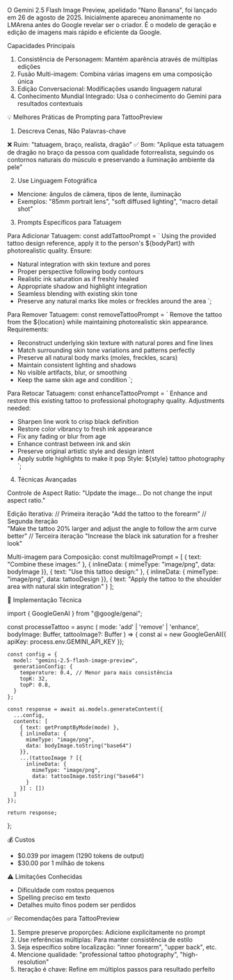 O Gemini 2.5 Flash Image Preview, apelidado "Nano Banana", foi lançado em 26 de agosto de 2025. Inicialmente apareceu anonimamente no LMArena
  antes do Google revelar ser o criador. É o modelo de geração e edição de imagens mais rápido e eficiente da Google.

  Capacidades Principais

  1. Consistência de Personagem: Mantém aparência através de múltiplas edições
  2. Fusão Multi-imagem: Combina várias imagens em uma composição única
  3. Edição Conversacional: Modificações usando linguagem natural
  4. Conhecimento Mundial Integrado: Usa o conhecimento do Gemini para resultados contextuais

  💡 Melhores Práticas de Prompting para TattooPreview

  1. Descreva Cenas, Não Palavras-chave

  ❌ Ruim: "tatuagem, braço, realista, dragão"
  ✅ Bom: "Aplique esta tatuagem de dragão no braço da pessoa com qualidade fotorrealista, seguindo os contornos naturais do músculo e
  preservando a iluminação ambiente da pele"

  2. Use Linguagem Fotográfica

  - Mencione: ângulos de câmera, tipos de lente, iluminação
  - Exemplos: "85mm portrait lens", "soft diffused lighting", "macro detail shot"

  3. Prompts Específicos para Tatuagem

  Para Adicionar Tatuagem:
  const addTattooPrompt = `
  Using the provided tattoo design reference, apply it to the person's ${bodyPart} 
  with photorealistic quality. Ensure:
  - Natural integration with skin texture and pores
  - Proper perspective following body contours  
  - Realistic ink saturation as if freshly healed
  - Appropriate shadow and highlight integration
  - Seamless blending with existing skin tone
  - Preserve any natural marks like moles or freckles around the area
  `;

  Para Remover Tatuagem:
  const removeTattooPrompt = `
  Remove the tattoo from the ${location} while maintaining photorealistic skin appearance.
  Requirements:
  - Reconstruct underlying skin texture with natural pores and fine lines
  - Match surrounding skin tone variations and patterns perfectly
  - Preserve all natural body marks (moles, freckles, scars)
  - Maintain consistent lighting and shadows
  - No visible artifacts, blur, or smoothing
  - Keep the same skin age and condition
  `;

  Para Retocar Tatuagem:
  const enhanceTattooPrompt = `
  Enhance and restore this existing tattoo to professional photography quality.
  Adjustments needed:
  - Sharpen line work to crisp black definition
  - Restore color vibrancy to fresh ink appearance
  - Fix any fading or blur from age
  - Enhance contrast between ink and skin
  - Preserve original artistic style and design intent
  - Apply subtle highlights to make it pop
  Style: ${style} tattoo photography
  `;

  4. Técnicas Avançadas

  Controle de Aspect Ratio:
  "Update the image... Do not change the input aspect ratio."

  Edição Iterativa:
  // Primeira iteração
  "Add the tattoo to the forearm"
  // Segunda iteração  
  "Make the tattoo 20% larger and adjust the angle to follow the arm curve better"
  // Terceira iteração
  "Increase the black ink saturation for a fresher look"

  Multi-imagem para Composição:
  const multiImagePrompt = [
    { text: "Combine these images:" },
    { inlineData: { mimeType: "image/png", data: bodyImage }},
    { text: "Use this tattoo design:" },
    { inlineData: { mimeType: "image/png", data: tattooDesign }},
    { text: "Apply the tattoo to the shoulder area with natural skin integration" }
  ];

  🔧 Implementação Técnica

  import { GoogleGenAI } from "@google/genai";

  const processeTattoo = async (
    mode: 'add' | 'remove' | 'enhance',
    bodyImage: Buffer,
    tattooImage?: Buffer
  ) => {
    const ai = new GoogleGenAI({
      apiKey: process.env.GEMINI_API_KEY
    });

    const config = {
      model: "gemini-2.5-flash-image-preview",
      generationConfig: {
        temperature: 0.4, // Menor para mais consistência
        topK: 32,
        topP: 0.8,
      }
    };

    const response = await ai.models.generateContent({
      ...config,
      contents: [
        { text: getPromptByMode(mode) },
        { inlineData: {
          mimeType: "image/png",
          data: bodyImage.toString("base64")
        }},
        ...(tattooImage ? [{
          inlineData: {
            mimeType: "image/png",
            data: tattooImage.toString("base64")
          }
        }] : [])
      ]
    });

    return response;
  };

  💰 Custos

  - $0.039 por imagem (1290 tokens de output)
  - $30.00 por 1 milhão de tokens

  ⚠️ Limitações Conhecidas

  - Dificuldade com rostos pequenos
  - Spelling preciso em texto
  - Detalhes muito finos podem ser perdidos

  ✅ Recomendações para TattooPreview

  1. Sempre preserve proporções: Adicione explicitamente no prompt
  2. Use referências múltiplas: Para manter consistência de estilo
  3. Seja específico sobre localização: "inner forearm", "upper back", etc.
  4. Mencione qualidade: "professional tattoo photography", "high-resolution"
  5. Iteração é chave: Refine em múltiplos passos para resultado perfeito